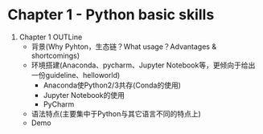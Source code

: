 # Chapter 1 - Python basic skills

1. Chapter 1 OUTLine
	- 背景(Why Pyhton，生态链？What usage？Advantages & shortcomings)
	- 环境搭建(Anaconda、pycharm、Jupyter Notebook等，更倾向于给出一份guideline、helloworld)
		- Anaconda使Python2/3共存(Conda的使用)
		- Jupyter Notebook的使用
		- PyCharm
	- 语法特点(主要集中于Python与其它语言不同的特点上)
	- Demo

